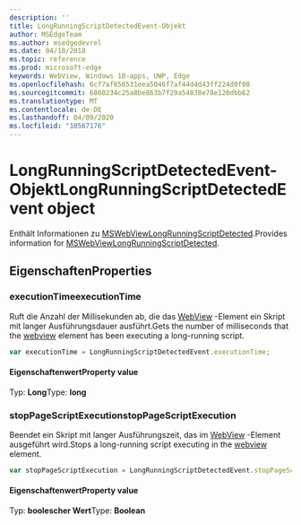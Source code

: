 ```yaml
---
description: ''
title: LongRunningScriptDetectedEvent-Objekt
author: MSEdgeTeam
ms.author: msedgedevrel
ms.date: 04/10/2018
ms.topic: reference
ms.prod: microsoft-edge
keywords: WebView, Windows 10-apps, UWP, Edge
ms.openlocfilehash: 6cf7af656531eea5046f7af44d4d43ff224d0f08
ms.sourcegitcommit: 6860234c25a8be863b7f29a54838e78e120dbb62
ms.translationtype: MT
ms.contentlocale: de-DE
ms.lasthandoff: 04/09/2020
ms.locfileid: "10567176"
---
```

# <span data-ttu-id="e306b-103">LongRunningScriptDetectedEvent-Objekt</span><span class="sxs-lookup"><span data-stu-id="e306b-103">LongRunningScriptDetectedEvent object</span></span>

<span data-ttu-id="e306b-104">Enthält Informationen zu [MSWebViewLongRunningScriptDetected](../webview.md#mswebviewlongrunningscriptdetected).</span><span class="sxs-lookup"><span data-stu-id="e306b-104">Provides information for [MSWebViewLongRunningScriptDetected](../webview.md#mswebviewlongrunningscriptdetected).</span></span>

## <span data-ttu-id="e306b-105">Eigenschaften</span><span class="sxs-lookup"><span data-stu-id="e306b-105">Properties</span></span>

### <span data-ttu-id="e306b-106">executionTime</span><span class="sxs-lookup"><span data-stu-id="e306b-106">executionTime</span></span>

<span data-ttu-id="e306b-107">Ruft die Anzahl der Millisekunden ab, die das [WebView](../webview.md) -Element ein Skript mit langer Ausführungsdauer ausführt.</span><span class="sxs-lookup"><span data-stu-id="e306b-107">Gets the number of milliseconds that the [webview](../webview.md) element has been executing a long-running script.</span></span>

```js
var executionTime = LongRunningScriptDetectedEvent.executionTime;
```

#### <span data-ttu-id="e306b-108">Eigenschaftenwert</span><span class="sxs-lookup"><span data-stu-id="e306b-108">Property value</span></span>
<span data-ttu-id="e306b-109">Typ: **Long**</span><span class="sxs-lookup"><span data-stu-id="e306b-109">Type: **long**</span></span>

### <span data-ttu-id="e306b-110">stopPageScriptExecution</span><span class="sxs-lookup"><span data-stu-id="e306b-110">stopPageScriptExecution</span></span>
<span data-ttu-id="e306b-111">Beendet ein Skript mit langer Ausführungszeit, das im [WebView](../webview.md) -Element ausgeführt wird.</span><span class="sxs-lookup"><span data-stu-id="e306b-111">Stops a long-running script executing in the [webview](../webview.md) element.</span></span>

```js
var stopPageScriptExecution = LongRunningScriptDetectedEvent.stopPageScriptExecution;
```

#### <span data-ttu-id="e306b-112">Eigenschaftenwert</span><span class="sxs-lookup"><span data-stu-id="e306b-112">Property value</span></span>
<span data-ttu-id="e306b-113">Typ: **boolescher Wert**</span><span class="sxs-lookup"><span data-stu-id="e306b-113">Type: **Boolean**</span></span>